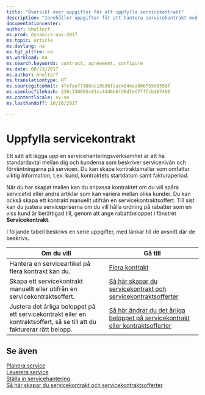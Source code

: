 ```yaml
---
title: "Översikt över uppgifter för att uppfylla servicekontrakt"
description: "Innehåller uppgifter för att hantera servicekontrakt med kunder."
documentationcenter: 
author: bholtorf
ms.prod: dynamics-nav-2017
ms.topic: article
ms.devlang: na
ms.tgt_pltfrm: na
ms.workload: na
ms.search.keywords: contract, agreement, configure
ms.date: 08/23/2017
ms.author: bholtorf
ms.translationtype: HT
ms.sourcegitcommit: 4fefaef7380ac10836fcac404eea006f55d8556f
ms.openlocfilehash: 239c330055c81cc4446b6fd9dfef7fffcb107499
ms.contentlocale: sv-se
ms.lasthandoff: 10/16/2017

---
```

# <a name="fulfilling-service-contracts"></a>Uppfylla servicekontrakt 
Ett sätt att lägga upp en servicehanteringsverksamhet är att ha standardavtal mellan dig och kunderna som beskriver servicenivån och förväntningarna på servicen. Du kan skapa kontraktsmallar som omfattar viktig information, t.ex. kund, kontraktets startdatum samt fakturaperiod.  
  
När du har skapat mallen kan du anpassa kontraktet om du vill spåra servicetid eller andra artiklar som kan variera mellan olika kunder. Du kan också skapa ett kontrakt manuellt utifrån en servicekontraktsoffert. Till sist kan du justera servicepriserna om du vill hålla ordning på rabatter som en viss kund är berättigad till, genom att ange rabattbeloppet i fönstret **Servicekontrakt**.  

I följande tabell beskrivs en serie uppgifter, med länkar till de avsnitt där de beskrivs.   
  
|**Om du vill**|**Gå till**|  
|------------|-------------|  
|Hantera en serviceartikel på flera kontrakt kan du. | [Flera kontrakt](service-multiple-contracts.md)|  
|Skapa ett servicekontrakt manuellt eller utifrån en servicekontraktsoffert.| [Så här skapar du servicekontrakt och servicekontraktsofferter](service-how-to-create-service-contracts-and-service-contract-quotes.md)|
|Justera det årliga beloppet på ett servicekontrakt eller en kontraktsoffert, så se till att du fakturerar rätt belopp.|[Så här ändrar du det årliga beloppet på servicekontrakt eller kontraktsofferter](service-how-to-change-the-annual-amount-on-service-contracts-or-contract-quotes.md)|

## <a name="see-also"></a>Se även
[Planera service](service-plan-service.md)  
[Leverera service](service-deliver-service.md)  
[Ställa in servicehantering](service-setup-service.md)  
[Så här skapar du servicekontrakt och servicekontraktsofferter](service-how-to-create-service-contracts-and-service-contract-quotes.md)  

